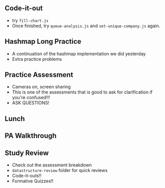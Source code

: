 ## Code-it-out
- try `fill-chart.js`
- Once finished, try `queue-analysis.js` and `set-unique-company.js` again.

## Hashmap Long Practice
- A continuation of the hashmap implementation we did yesterday
- Extra practice problems 

## Practice Assessment
- Cameras on, screen sharing
- This is one of the assessments that is good to ask for clarification if you're confused!!! 
- ASK QUESTIONS!

## Lunch

## PA Walkthrough

## Study Review
- Check out the assessment breakdown
- `datastructure-review` folder for quick reviews
- Code-it-outs!!
- Formative Quizzes!!
